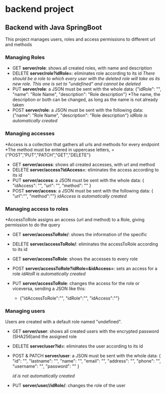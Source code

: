 # backend project
## Backend with Java SpringBoot

This project manages users, roles and access permissions to different url and methods

### Managing Roles

- GET **server/role**: shows all created roles, with name and description
- DELETE **server/role?idRole=<idRole>**: eliminates role according to its id
    *There should be a role to which every user with the deleted role will take as its new role. This one
    is set to "undefined" and cannot be deleted*
- PUT **server/role**: a JSON must be sent with the whole data:
  {"idRole": "<idRole>", "name": "Role Name", "description": "Role description"}
  *The name, the description or both can be changed, as long as the name is not already taken
- POST **server/role**: a JSON must be sent with the following data:
  {"name": "Role Name", "description": "Role description"}
  *idRole is automatically created*
 
### Managing accesses
*Access is a collection that gathers all urls and methods for every endpoint
*The method must be entered in uppercase letters, <METHOD> = {"POST","PUT","PATCH","GET","DELETE"}

- GET **server/access**: shows all created accesses, with url and method
- DELETE **server/access?idAccess=<idAccess>**: eliminates the access according to its id
- PUT **server/access**: a JSON must be sent with the whole data:
  {  "idAccess": "<idAccess>",  "url": "<url>",  "method": "<METHOD>"  } 
- POST **server/access**: a JSON must be sent with the following data:
  { "url":"<url>", "method":"<METHOD>"}
*idAccess is automatically created*
  

### Managing access to roles
*AccessToRole assigns an access (url and method) to a Role, giving permission to do the query

- GET **server/accessToRole/<idAccessToRole>**: shows the information of the specific <idAccessToRole>
- DELETE **server/accessToRole/<idAccessToRole>**: eliminates the accessToRole according to its id
  
- GET **server/accessToRole**: shows the accesses to every role
- POST **server/accessToRole?idRole=<idRole>&idAccess=<idAccess>**: sets an access for a role
  *idAtoR is automatically created*
- PUT **server/accessToRole**: changes the access for the role or viceversa, sending a JSON like this:
  - {"idAccessToRole":"<idAccessToRole>", "idRole":"<idRole>", "idAccess":"<idAccess>"}

### Managing users

Users are created with a default role named "undefined".

- GET **server/user**: shows all created users with the encrypted password (SHA256)and the assigned role
- DELETE **server/user?id=<id>**:  eliminates the user according to its id
- POST & PATCH **server/user**: a JSON must be sent with the whole data:
  {   "id": "<user id>",  "lastname": "<user lastname>",  "name": "<user first name>",
    "email": "<user email>",  "address": "<user address>", "phone": "<user phone number>",
    "username": "<username>",  "password": "<not encrypted password>" }

  *id is not automatically created*

- PUT **server/user/<id>/idRole/<idRole>**: changes the role of the user
